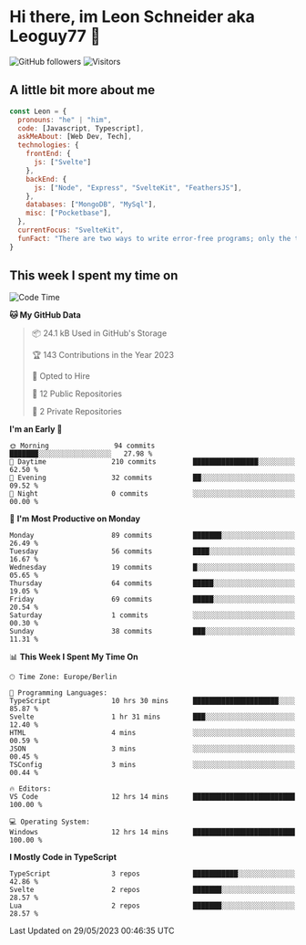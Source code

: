 # Hi there, im Leon Schneider aka Leoguy77 👋

![GitHub followers](https://img.shields.io/github/followers/leoguy77.svg?style=social&label=Followers) ![Visitors](https://visitor-badge.glitch.me/badge?page_id=leoguy77.leoguy77)

## A little bit more about me

```javascript
const Leon = {
  pronouns: "he" | "him",
  code: [Javascript, Typescript],
  askMeAbout: [Web Dev, Tech],
  technologies: {
    frontEnd: {
      js: ["Svelte"]
    },
    backEnd: {
      js: ["Node", "Express", "SvelteKit", "FeathersJS"],
    },
    databases: ["MongoDB", "MySql"],
    misc: ["Pocketbase"],
  },
  currentFocus: "SvelteKit",
  funFact: "There are two ways to write error-free programs; only the third one works"
}
```

## This week I spent my time on

<!--START_SECTION:waka-->
![Code Time](http://img.shields.io/badge/Code%20Time-49%20hrs%2052%20mins-blue)

**🐱 My GitHub Data** 

> 📦 24.1 kB Used in GitHub's Storage 
 > 
> 🏆 143 Contributions in the Year 2023
 > 
> 💼 Opted to Hire
 > 
> 📜 12 Public Repositories 
 > 
> 🔑 2 Private Repositories 
 > 
**I'm an Early 🐤** 

```text
🌞 Morning                94 commits          ███████░░░░░░░░░░░░░░░░░░   27.98 % 
🌆 Daytime                210 commits         ████████████████░░░░░░░░░   62.50 % 
🌃 Evening                32 commits          ██░░░░░░░░░░░░░░░░░░░░░░░   09.52 % 
🌙 Night                  0 commits           ░░░░░░░░░░░░░░░░░░░░░░░░░   00.00 % 
```
📅 **I'm Most Productive on Monday** 

```text
Monday                   89 commits          ███████░░░░░░░░░░░░░░░░░░   26.49 % 
Tuesday                  56 commits          ████░░░░░░░░░░░░░░░░░░░░░   16.67 % 
Wednesday                19 commits          █░░░░░░░░░░░░░░░░░░░░░░░░   05.65 % 
Thursday                 64 commits          █████░░░░░░░░░░░░░░░░░░░░   19.05 % 
Friday                   69 commits          █████░░░░░░░░░░░░░░░░░░░░   20.54 % 
Saturday                 1 commits           ░░░░░░░░░░░░░░░░░░░░░░░░░   00.30 % 
Sunday                   38 commits          ███░░░░░░░░░░░░░░░░░░░░░░   11.31 % 
```


📊 **This Week I Spent My Time On** 

```text
🕑︎ Time Zone: Europe/Berlin

💬 Programming Languages: 
TypeScript               10 hrs 30 mins      █████████████████████░░░░   85.87 % 
Svelte                   1 hr 31 mins        ███░░░░░░░░░░░░░░░░░░░░░░   12.40 % 
HTML                     4 mins              ░░░░░░░░░░░░░░░░░░░░░░░░░   00.59 % 
JSON                     3 mins              ░░░░░░░░░░░░░░░░░░░░░░░░░   00.45 % 
TSConfig                 3 mins              ░░░░░░░░░░░░░░░░░░░░░░░░░   00.44 % 

🔥 Editors: 
VS Code                  12 hrs 14 mins      █████████████████████████   100.00 % 

💻 Operating System: 
Windows                  12 hrs 14 mins      █████████████████████████   100.00 % 
```

**I Mostly Code in TypeScript** 

```text
TypeScript               3 repos             ███████████░░░░░░░░░░░░░░   42.86 % 
Svelte                   2 repos             ███████░░░░░░░░░░░░░░░░░░   28.57 % 
Lua                      2 repos             ███████░░░░░░░░░░░░░░░░░░   28.57 % 
```




 Last Updated on 29/05/2023 00:46:35 UTC
<!--END_SECTION:waka-->
